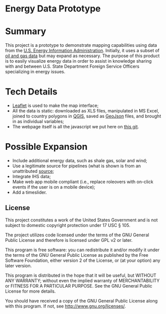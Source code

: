 Energy Data Prototype
======
# Summary
This project is a prototype to demonstrate mapping capabilities using data from the [U.S. Energy Information Administration](http://www.eia.gov/). Initially, it uses a subset of [oil and gas data](http://www.eia.gov/cfapps/ipdbproject/IEDIndex3.cfm) but may expand as necessary. The purpose of this product is to easily visualize energy data in order to assist in knowledge sharing with and between U.S. State Department Foreign Service Officers specializing in energy issues.

# Tech Details
* [Leaflet](http://www.leafletjs.com/) is used to make the map interface;
* All the data is static: downloaded as XLS files, manipulated in MS Excel, joined to country polygons in [QGIS](http://www.qgis.org/), saved as [GeoJson](http://geojson.org/) files, and brought in as individual variables;
* The webpage itself is all the javascript we put here on [this git](https://github.com/USStateDept/energy).

# Possible Expansion
* Include additional energy data, such as shale gas, solar and wind;
* Use a legitimate source for pipelines (what is shown is from an unattributed [source](http://geocommons.com/overlays/193236);
* Integrate IHS data;
* Make web app mobile compliant (i.e., replace roleovers with on-click events if the user is on a mobile device);
* Add a timeslider.

## License

This project constitutes a work of the United States Government and is not subject to domestic copyright protection under 17 USC § 105.

The project utilizes code licensed under the terms of the GNU General Public License and therefore is licensed under GPL v2 or later.

This program is free software: you can redistribute it and/or modify it under the terms of the GNU General Public License as published by the Free Software Foundation, either version 2 of the License, or (at your option) any later version.

This program is distributed in the hope that it will be useful, but WITHOUT ANY WARRANTY; without even the implied warranty of MERCHANTABILITY or FITNESS FOR A PARTICULAR PURPOSE. See the GNU General Public License for more details.

You should have received a copy of the GNU General Public License along with this program. If not, see http://www.gnu.org/licenses/.
